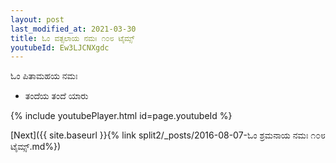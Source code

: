 ```yaml
---
layout: post
last_modified_at: 2021-03-30
title: ಓಂ ವತ್ಸಲಾಯ ನಮಃ ೧೦೮ ಟೈಮ್ಸ್
youtubeId: Ew3LJCNXgdc
---
```

 
 
 ಓಂ ಪಿತಾಮಹಯ ನಮಃ  
 
 -  ತಂದೆಯ ತಂದೆ ಯಾರು 
 
  
 
  
 
 
 
 
 
 


{% include youtubePlayer.html id=page.youtubeId %}
 
[Next]({{ site.baseurl }}{% link  split2/_posts/2016-08-07-ಓಂ ಶ್ರಮನಾಯ ನಮಃ ೧೦೮ ಟೈಮ್ಸ್.md%})
 
